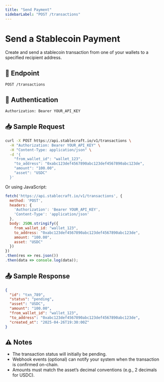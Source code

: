 ```yaml
---
title: "Send Payment"
sidebarLabel: "POST /transactions"
---
```


# Send a Stablecoin Payment

Create and send a stablecoin transaction from one of your wallets to a specified recipient address.

## 📄 Endpoint

```http
POST /transactions
```

## 🔐 Authentication

```http
Authorization: Bearer YOUR_API_KEY
```

## 📥 Sample Request

```bash
curl -X POST https://api.stablecraft.io/v1/transactions \
  -H "Authorization: Bearer YOUR_API_KEY" \
  -H "Content-Type: application/json" \
  -d '{
    "from_wallet_id": "wallet_123",
    "to_address": "0xabc123def4567890abc123def4567890abc123de",
    "amount": "100.00",
    "asset": "USDC"
  }'
```

Or using JavaScript:

```javascript
fetch('https://api.stablecraft.io/v1/transactions', {
  method: 'POST',
  headers: {
    'Authorization': 'Bearer YOUR_API_KEY',
    'Content-Type': 'application/json'
  },
  body: JSON.stringify({
    from_wallet_id: "wallet_123",
    to_address: "0xabc123def4567890abc123def4567890abc123de",
    amount: "100.00",
    asset: "USDC"
  })
})
.then(res => res.json())
.then(data => console.log(data));
```

## 📤 Sample Response

```json
{
  "id": "txn_789",
  "status": "pending",
  "asset": "USDC",
  "amount": "100.00",
  "from_wallet_id": "wallet_123",
  "to_address": "0xabc123def4567890abc123def4567890abc123de",
  "created_at": "2025-04-26T19:30:00Z"
}
```

## ⚠️ Notes

- The transaction status will initially be pending.
- Webhook events (optional) can notify your system when the transaction is confirmed on-chain.
- Amounts must match the asset’s decimal conventions (e.g., 2 decimals for USDC).